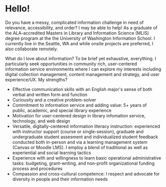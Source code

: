 <h1>Hello!</h1>

<p class="lead">Do you have a messy, complicated information challenge in need of relevance, accessibility, and order? I may be able to help! As a graduate of the ALA-accredited Masters in Library and Information Science (MLIS) degree program at the the University of Washington Information School. I currently live in the Seattle, WA and while onsite projects are preferred, I also collaborate remotely.</p>

<p>What do I love about information? To be brief yet exhaustive, everything. I particularly seek opportunities in community rich, user-centered information service environments where I can explore my interests including digital collection management, content management and strategy, and user experience/UX. My strengths?</p>

<ul>
<li>Effective communication skills with an English major's sense of both verbal and written form and function</li>
<li>Curiousity and a creative problem-solver</li>
<li>Commitment to information service and adding value: 5+ years of public, academic, and special library experience</li>
<li>Motivation for user-centered design in library infomation service, technology, and web design</li>
<li>Versatile, digitally-centered information literacy instruction: experienced with instructor support (course or single-session), graduate and undergraduate student assesment and individualized student feedback conducted both in-person and via a learning management system (Canvas or Moodle LMS). I employ a blend of traditional as well as experiential and social learning tactics </li>
<li>Experience with and willingness to learn basic operational administrative tasks: budgeting, grant-writing, and non-profit organizational funding process and procedures</li>
<li>Compassion and cross-cultural competence: I respect and advocate for diversity in people and their information needs</li>
</ul>
